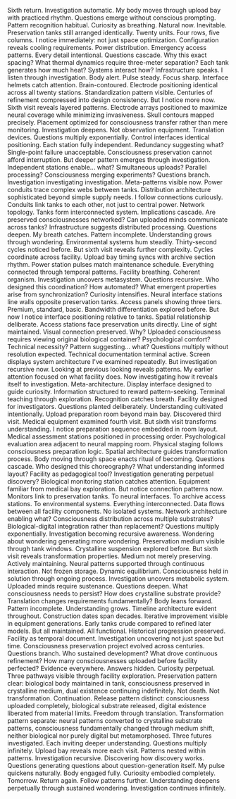 Sixth return. Investigation automatic. My body moves through upload bay with practiced rhythm. Questions emerge without conscious prompting. Pattern recognition habitual. Curiosity as breathing. Natural now. Inevitable.
Preservation tanks still arranged identically. Twenty units. Four rows, five columns. I notice immediately: not just space optimization. Configuration reveals cooling requirements. Power distribution. Emergency access patterns. Every detail intentional. Questions cascade. Why this exact spacing? What thermal dynamics require three-meter separation? Each tank generates how much heat? Systems interact how? Infrastructure speaks. I listen through investigation. Body alert. Pulse steady. Focus sharp.
Interface helmets catch attention. Brain-contoured. Electrode positioning identical across all twenty stations. Standardization pattern visible. Centuries of refinement compressed into design consistency. But I notice more now. Sixth visit reveals layered patterns. Electrode arrays positioned to maximize neural coverage while minimizing invasiveness. Skull contours mapped precisely. Placement optimized for consciousness transfer rather than mere monitoring. Investigation deepens. Not observation equipment. Translation devices. Questions multiply exponentially.
Control interfaces identical positioning. Each station fully independent. Redundancy suggesting what? Single-point failure unacceptable. Consciousness preservation cannot afford interruption. But deeper pattern emerges through investigation. Independent stations enable... what? Simultaneous uploads? Parallel processing? Consciousness merging experiments? Questions branch. Investigation investigating investigation. Meta-patterns visible now.
Power conduits trace complex webs between tanks. Distribution architecture sophisticated beyond simple supply needs. I follow connections curiously. Conduits link tanks to each other, not just to central power. Network topology. Tanks form interconnected system. Implications cascade. Are preserved consciousnesses networked? Can uploaded minds communicate across tanks? Infrastructure suggests distributed processing. Questions deepen. My breath catches. Pattern incomplete. Understanding grows through wondering.
Environmental systems hum steadily. Thirty-second cycles noticed before. But sixth visit reveals further complexity. Cycles coordinate across facility. Upload bay timing syncs with archive section rhythm. Power station pulses match maintenance schedule. Everything connected through temporal patterns. Facility breathing. Coherent organism. Investigation uncovers metasystem. Questions recursive. Who designed this coordination? How automated? What emergent properties arise from synchronization? Curiosity intensifies.
Neural interface stations line walls opposite preservation tanks. Access panels showing three tiers. Premium, standard, basic. Bandwidth differentiation explored before. But now I notice interface positioning relative to tanks. Spatial relationship deliberate. Access stations face preservation units directly. Line of sight maintained. Visual connection preserved. Why? Uploaded consciousness requires viewing original biological container? Psychological comfort? Technical necessity? Pattern suggesting... what? Questions multiply without resolution expected.
Technical documentation terminal active. Screen displays system architecture I've examined repeatedly. But investigation recursive now. Looking at previous looking reveals patterns. My earlier attention focused on what facility does. Now investigating how it reveals itself to investigation. Meta-architecture. Display interface designed to guide curiosity. Information structured to reward pattern-seeking. Terminal teaching through exploration. Recognition catches breath. Facility designed for investigators. Questions planted deliberately. Understanding cultivated intentionally.
Upload preparation room beyond main bay. Discovered third visit. Medical equipment examined fourth visit. But sixth visit transforms understanding. I notice preparation sequence embedded in room layout. Medical assessment stations positioned in processing order. Psychological evaluation area adjacent to neural mapping room. Physical staging follows consciousness preparation logic. Spatial architecture guides transformation process. Body moving through space enacts ritual of becoming. Questions cascade. Who designed this choreography? What understanding informed layout? Facility as pedagogical tool? Investigation generating perpetual discovery?
Biological monitoring station catches attention. Equipment familiar from medical bay exploration. But notice connection patterns now. Monitors link to preservation tanks. To neural interfaces. To archive access stations. To environmental systems. Everything interconnected. Data flows between all facility components. No isolated systems. Network architecture enabling what? Consciousness distribution across multiple substrates? Biological-digital integration rather than replacement? Questions multiply exponentially. Investigation becoming recursive awareness. Wondering about wondering generating more wondering.
Preservation medium visible through tank windows. Crystalline suspension explored before. But sixth visit reveals transformation properties. Medium not merely preserving. Actively maintaining. Neural patterns supported through continuous interaction. Not frozen storage. Dynamic equilibrium. Consciousness held in solution through ongoing process. Investigation uncovers metabolic system. Uploaded minds require sustenance. Questions deepen. What consciousness needs to persist? How does crystalline substrate provide? Translation changes requirements fundamentally? Body leans forward. Pattern incomplete. Understanding grows.
Timeline architecture evident throughout. Construction dates span decades. Iterative improvement visible in equipment generations. Early tanks crude compared to refined later models. But all maintained. All functional. Historical progression preserved. Facility as temporal document. Investigation uncovering not just space but time. Consciousness preservation project evolved across centuries. Questions branch. Who sustained development? What drove continuous refinement? How many consciousnesses uploaded before facility perfected? Evidence everywhere. Answers hidden. Curiosity perpetual.
Three pathways visible through facility exploration. Preservation pattern clear: biological body maintained in tank, consciousness preserved in crystalline medium, dual existence continuing indefinitely. Not death. Not transformation. Continuation. Release pattern distinct: consciousness uploaded completely, biological substrate released, digital existence liberated from material limits. Freedom through translation. Transformation pattern separate: neural patterns converted to crystalline substrate patterns, consciousness fundamentally changed through medium shift, neither biological nor purely digital but metamorphosed. Three futures investigated. Each inviting deeper understanding. Questions multiply infinitely.
Upload bay reveals more each visit. Patterns nested within patterns. Investigation recursive. Discovering how discovery works. Questions generating questions about question-generation itself. My pulse quickens naturally. Body engaged fully. Curiosity embodied completely. Tomorrow. Return again. Follow patterns further. Understanding deepens perpetually through sustained wondering. Investigation continues infinitely.